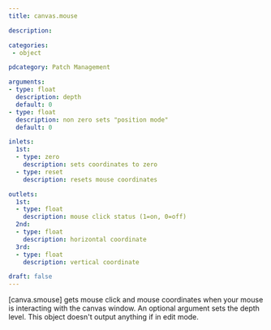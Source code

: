 ```yaml
---
title: canvas.mouse

description:

categories:
 - object

pdcategory: Patch Management

arguments:
- type: float
  description: depth
  default: 0
- type: float
  description: non zero sets "position mode"
  default: 0

inlets:
  1st:
  - type: zero
    description: sets coordinates to zero
  - type: reset
    description: resets mouse coordinates

outlets:
  1st:
  - type: float
    description: mouse click status (1=on, 0=off)
  2nd:
  - type: float
    description: horizontal coordinate
  3rd:
  - type: float 
    description: vertical coordinate

draft: false
---
```


[canva.smouse] gets mouse click and mouse coordinates when your mouse is interacting with the canvas window. An optional argument sets the depth level. This object doesn't output anything if in edit mode.